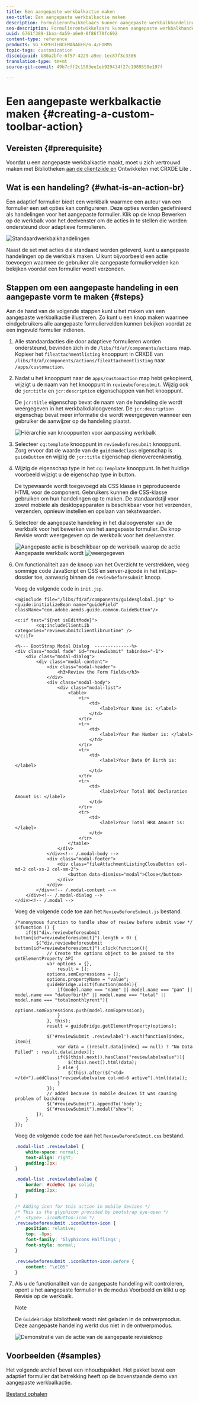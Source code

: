 ```yaml
---
title: Een aangepaste werkbalkactie maken
seo-title: Een aangepaste werkbalkactie maken
description: Formulierontwikkelaars kunnen aangepaste werkbalkhandelingen maken voor adaptieve formulieren in AEM Forms. Het gebruik van aangepaste handelingen door formulierauteurs kan hun eindgebruikers meer workflows en opties bieden.
seo-description: Formulierontwikkelaars kunnen aangepaste werkbalkhandelingen maken voor adaptieve formulieren in AEM Forms. Het gebruik van aangepaste handelingen door formulierauteurs kan hun eindgebruikers meer workflows en opties bieden.
uuid: 6761f389-1baa-4a59-a6e0-0f86f70fc692
content-type: reference
products: SG_EXPERIENCEMANAGER/6.4/FORMS
topic-tags: customization
discoiquuid: b80a2bfe-6f57-4229-a9ee-1ec87f3c3306
translation-type: tm+mt
source-git-commit: 49b7cff2c1583ee1eb929434f27c1989558e197f

---
```



# Een aangepaste werkbalkactie maken {#creating-a-custom-toolbar-action}

## Vereisten {#prerequisite}

Voordat u een aangepaste werkbalkactie maakt, moet u zich vertrouwd maken met Bibliotheken [aan de clientzijde en](/help/sites-developing/clientlibs.md) Ontwikkelen met CRXDE Lite [](/help/sites-developing/developing-with-crxde-lite.md).

## Wat is een handeling? {#what-is-an-action-br}

Een adaptief formulier biedt een werkbalk waarmee een auteur van een formulier een set opties kan configureren. Deze opties worden gedefinieerd als handelingen voor het aangepaste formulier. Klik op de knop Bewerken op de werkbalk voor het deelvenster om de acties in te stellen die worden ondersteund door adaptieve formulieren.

![Standaardwerkbalkhandelingen](assets/default_toolbar_actions.png)

Naast de set met acties die standaard worden geleverd, kunt u aangepaste handelingen op de werkbalk maken. U kunt bijvoorbeeld een actie toevoegen waarmee de gebruiker alle aangepaste formuliervelden kan bekijken voordat een formulier wordt verzonden.

## Stappen om een aangepaste handeling in een aangepaste vorm te maken {#steps}

Aan de hand van de volgende stappen kunt u het maken van een aangepaste werkbalkactie illustreren. Zo kunt u een knop maken waarmee eindgebruikers alle aangepaste formuliervelden kunnen bekijken voordat ze een ingevuld formulier indienen.

1. Alle standaardacties die door adaptieve formulieren worden ondersteund, bevinden zich in de `/libs/fd/af/components/actions` map. Kopieer het `fileattachmentlisting` knooppunt in CRXDE van `/libs/fd/af/components/actions/fileattachmentlisting` naar `/apps/customaction`.

1. Nadat u het knooppunt naar de `apps/customaction` map hebt gekopieerd, wijzigt u de naam van het knooppunt in `reviewbeforesubmit`. Wijzig ook de `jcr:title` en `jcr:description` eigenschappen van het knooppunt.

   De `jcr:title` eigenschap bevat de naam van de handeling die wordt weergegeven in het werkbalkdialoogvenster. De `jcr:description` eigenschap bevat meer informatie die wordt weergegeven wanneer een gebruiker de aanwijzer op de handeling plaatst.

   ![Hiërarchie van knooppunten voor aanpassing werkbalk](assets/action3.png)

1. Selecteer `cq:template` knooppunt in `reviewbeforesubmit` knooppunt. Zorg ervoor dat de waarde van de `guideNodeClass` eigenschap is `guideButton` en wijzig de `jcr:title` eigenschap dienovereenkomstig.
1. Wijzig de eigenschap type in het `cq:Template` knooppunt. In het huidige voorbeeld wijzigt u de eigenschap type in button.

   De typewaarde wordt toegevoegd als CSS klasse in geproduceerde HTML voor de component. Gebruikers kunnen die CSS-klasse gebruiken om hun handelingen op te maken. De standaardstijl voor zowel mobiele als desktopapparaten is beschikbaar voor het verzenden, verzenden, opnieuw instellen en opslaan van tekstwaarden.

1. Selecteer de aangepaste handeling in het dialoogvenster van de werkbalk voor het bewerken van het aangepaste formulier. De knop Revisie wordt weergegeven op de werkbalk voor het deelvenster.

   ![Aangepaste actie is beschikbaar op de werkbalk](assets/custom_action_available_in_toolbar.png) waarop de actie Aangepaste werkbalk wordt ![weergegeven](assets/action7.png)

1. Om functionaliteit aan de knoop van het Overzicht te verstrekken, voeg sommige code JavaScript en CSS en server-zijcode in het init.jsp- dossier toe, aanwezig binnen de `reviewbeforesubmit` knoop.

   Voeg de volgende code in `init.jsp`.

   ```
   <%@include file="/libs/fd/af/components/guidesglobal.jsp" %>
   <guide:initializeBean name="guideField" className="com.adobe.aemds.guide.common.GuideButton"/>
   
   <c:if test="${not isEditMode}">
           <cq:includeClientLib categories="reviewsubmitclientlibruntime" />
   </c:if>
   
   <%--- BootStrap Modal Dialog  --------------%>
   <div class="modal fade" id="reviewSubmit" tabindex="-1">
       <div class="modal-dialog">
           <div class="modal-content">
               <div class="modal-header">
                   <h3>Review the Form Fields</h3>
               </div>
               <div class="modal-body">
                   <div class="modal-list">
                       <table>
                           <tr>
                               <td>
                                   <label>Your Name is: </label>
                               </td>
                           </tr>
                           <tr>
                               <td>
                                   <label>Your Pan Number is: </label>
                               </td>
                           </tr>
                           <tr>
                               <td>
                                   <label>Your Date Of Birth is: </label>
                               </td>
                           </tr>
                           <tr>
                               <td>
                                   <label>Your Total 80C Declaration Amount is: </label>
                               </td>
                           </tr>
                           <tr>
                               <td>
                                   <label>Your Total HRA Amount is: </label>
                               </td>
                           </tr>
                       </table>
                   </div>
               </div><!-- /.modal-body -->
               <div class="modal-footer">
                   <div class="fileAttachmentListingCloseButton col-md-2 col-xs-2 col-sm-2">
                       <button data-dismiss="modal">Close</button>
                   </div>
               </div>
           </div><!-- /.modal-content -->
       </div><!-- /.modal-dialog -->
   </div><!-- /.modal -->
   ```

   Voeg de volgende code toe aan het `ReviewBeforeSubmit.js` bestand.

   ```
   /*anonymous function to handle show of review before submit view */
   $(function () {
       if($("div.reviewbeforesubmit button[id*=reviewbeforesubmit]").length > 0) {
           $("div.reviewbeforesubmit button[id*=reviewbeforesubmit]").click(function(){
               // Create the options object to be passed to the getElementProperty API
               var options = {},
                   result = [];
               options.somExpressions = [];
               options.propertyName = "value";
               guideBridge.visit(function(model){
                   if(model.name === "name" || model.name === "pan" || model.name === "dateofbirth" || model.name === "total" || model.name === "totalmonthlyrent"){
                           options.somExpressions.push(model.somExpression);
                   }
               }, this);
               result = guideBridge.getElementProperty(options);
   
               $('#reviewSubmit .reviewlabel').each(function(index, item){
                   var data = ((result.data[index] == null) ? "No Data Filled" : result.data[index]);
                   if($(this).next().hasClass("reviewlabelvalue")){
                       $(this).next().html(data);
                   } else {
                       $(this).after($("<td></td>").addClass("reviewlabelvalue col-md-6 active").html(data));
                   }
               });
               // added because in mobile devices it was causing problem of backdrop
               $("#reviewSubmit").appendTo('body');
               $("#reviewSubmit").modal("show");
           });
       }
   });
   ```

   Voeg de volgende code toe aan het `ReviewBeforeSubmit.css` bestand.

   ```css
   .modal-list .reviewlabel {
       white-space: normal;
       text-align: right;
       padding:2px;
   }
   
   .modal-list .reviewlabelvalue {
       border: #cde0ec 1px solid;
       padding:2px;
   }
   
   /* Adding icon for this action in mobile devices */
   /* This is the glyphicon provided by bootstrap eye-open */
   /* .<type> .iconButton-icon */
   .reviewbeforesubmit .iconButton-icon {
       position: relative;
       top: -8px;
       font-family: 'Glyphicons Halflings';
       font-style: normal;
   }
   
   .reviewbeforesubmit .iconButton-icon:before {
       content: "\e105"
   }
   ```

1. Als u de functionaliteit van de aangepaste handeling wilt controleren, opent u het aangepaste formulier in de modus Voorbeeld en klikt u op Revisie op de werkbalk.

   >[!NOTE]
   >
   >De `GuideBridge` bibliotheek wordt niet geladen in de ontwerpmodus. Deze aangepaste handeling werkt dus niet in de ontwerpmodus.

   ![Demonstratie van de actie van de aangepaste revisieknop](assets/action9.png)

## Voorbeelden {#samples}

Het volgende archief bevat een inhoudspakket. Het pakket bevat een adaptief formulier dat betrekking heeft op de bovenstaande demo van aangepaste werkbalkactie.

[Bestand ophalen](assets/customtoolbaractiondemo.zip)
